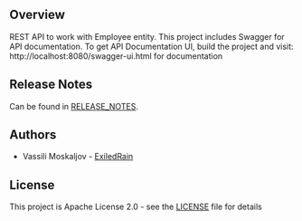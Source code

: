 ## Overview
REST API to work with Employee entity.
This project includes Swagger for API documentation.
To get API Documentation UI, build the project and visit: http://localhost:8080/swagger-ui.html for documentation

## Release Notes
Can be found in [RELEASE_NOTES](RELEASE_NOTES.md).

## Authors
* Vassili Moskaljov - [ExiledRain](https://github.com/ExiledRain)

## License
This project is Apache License 2.0 - see the [LICENSE](LICENSE) file for details
